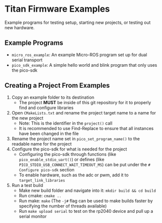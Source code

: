 # Titan Firmware Examples
Example programs for testing setup, starting new projects, or testing out new hardware.

## Example Programs
* `micro_ros_example`: An example Micro-ROS program set up for dual serial transport
* `pico_sdk_example`: A simple hello world and blink program that only uses the pico-sdk

## Creating a Project From Examples
1. Copy an example folder to its destination
    * The project **MUST** be inside of this git repository for it to properly find and configure libraries
2. Open `CMakeLists.txt` and rename the project target name to a name for the new project
    * Note: This is the identifier in the `project()` call
    * It is recommended to use Find-Replace to ensure that all instances have been changed in the file
3. Rename the project name set in `pico_set_program_name()` to the readable name for the project
4. Configure the pico-sdk for what is needed for the project
    * Configuring the pico-sdk through functions (like `pico_enable_stdio_uart()`) or defines (like `PICO_STDIO_USB_CONNECT_WAIT_TIMEOUT_MS`) can be put under the `# Configure pico-sdk` section
    * To enable hardware, such as the adc or pwm, add it to `target_link_libraries`
5. Run a test build
    * Make new build folder and navigate into it: `mkdir build && cd build`
    * Run cmake: `cmake ..`
    * Run make: `make` (The `-j#` flag can be used to make builds faster by specifying the number of threads available)
    * Run `make upload serial` to test on the rp2040 device and pull up a serial monitor